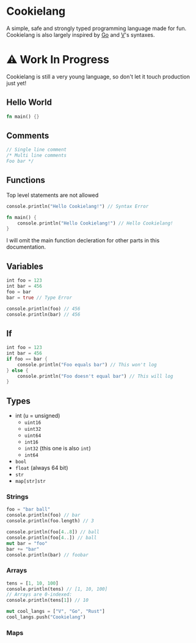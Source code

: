 # Cookielang
A simple, safe and strongly typed programming language made for fun.
Cookielang is also largely inspired by [Go](https://golang.org/) and [V](https://vlang.io)'s syntaxes.

# ⚠ Work In Progress
Cookielang is still a very young language, so don't let it touch production just yet!

## Hello World
```rust
fn main() {}
```

## Comments
```rust
// Single line comment
/* Multi line comments
Foo bar */
```

## Functions
Top level statements are not allowed
```rust
console.println("Hello Cookielang!") // Syntax Error
```
```rust
fn main() {
    console.println("Hello Cookielang!") // Hello Cookielang!
}
```
I will omit the main function decleration for other parts in this documentation.
## Variables
```rust
int foo = 123
int bar = 456
foo = bar
bar = true // Type Error

console.println(foo) // 456
console.println(bar) // 456
```
## If
```rust
int foo = 123
int bar = 456
if foo == bar {
    console.println("Foo equals bar") // This won't log
} else {
    console.println("Foo doesn't equal bar") // This will log
}
```
## Types
- int (u = unsigned)
    - `uint16`
    - `uint32`
    - `uint64`
    - `int16`
    - `int32` (this one is also `int`)
    - `int64` 
- `bool`
- `float` (always 64 bit)
- `str`
- `map[str]str`
### Strings
```rust
foo = "bar ball"
console.println(foo) // bar
console.println(foo.length) // 3

console.println(foo[4..8]) // ball
console.println(foo[4..]) // ball
mut bar = "foo"
bar += "bar"
console.println(bar) // foobar
```

### Arrays
```rust
tens = [1, 10, 100]
console.println(tens) // [1, 10, 100]
// Arrays are 0-indexed:
console.println(tens[1]) // 10

mut cool_langs = ["V", "Go", "Rust"]
cool_langs.push("Cookielang")
```
### Maps

